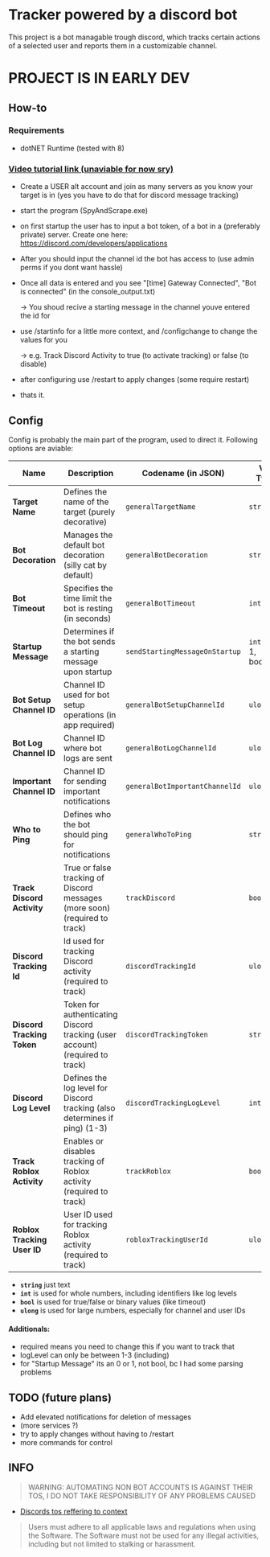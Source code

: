 
# Tracker powered by a discord bot

This project is a bot managable trough discord, which tracks certain actions of a selected user and reports them in a customizable channel.

# PROJECT IS IN EARLY DEV
## How-to
### Requirements
- dotNET Runtime (tested with 8)

### [Video tutorial link (unaviable for now sry)](https://youtu.be/wgk_KMtgaXk)


- Create a USER alt account and join as many servers as you know your target is in (yes you have to do that for discord message tracking)
- start the program (SpyAndScrape.exe)
- on first startup the user has to input a bot token, of a bot in a (preferably private) server. Create one here: https://discord.com/developers/applications
- After you should input the channel id the bot has access to (use admin perms if you dont want hassle)
- Once all data is entered and you see 
    "[time] Gateway     Connected",
    "Bot is connected" (in the console_output.txt)
    
    -> You shoud recive a starting message in the channel youve entered the id for
- use /startinfo for a little more context, and /configchange to change the values for you
    
    -> e.g. Track Discord Activity to true (to activate tracking) or false (to disable)

- after configuring use /restart to apply changes (some require restart)

- thats it.


## Config

Config is probably the main part of the program, used to direct it.
Following options are aviable:


| **Name**                     | **Description**                                                                 | **Codename (in JSON)**                     | **Var Type**          |
|------------------------------|---------------------------------------------------------------------------------|--------------------------------------------|-----------------------|
| **Target Name**               | Defines the name of the target (purely decorative)                              | `generalTargetName`                        | `string`              |
| **Bot Decoration**            | Manages the default bot decoration (silly cat by default)                       | `generalBotDecoration`                     | `string`              |
| **Bot Timeout**               | Specifies the time limit the bot is resting (in seconds)                        | `generalBotTimeout`                        | `int`                 |
| **Startup Message**           | Determines if the bot sends a starting message upon startup                     | `sendStartingMessageOnStartup`             | `int` (0 or 1, boolean)|
| **Bot Setup Channel ID**     | Channel ID used for bot setup operations (in app required)                       | `generalBotSetupChannelId`                 | `ulong`               |
| **Bot Log Channel ID**       | Channel ID where bot logs are sent                                              | `generalBotLogChannelId`                   | `ulong`               |
| **Important Channel ID**     | Channel ID for sending important notifications                                 | `generalBotImportantChannelId`             | `ulong`               |
| **Who to Ping**               | Defines who the bot should ping for notifications                              | `generalWhoToPing`                         | `string`              |
| **Track Discord Activity**   | True or false tracking of Discord messages (more soon) (required to track)      | `trackDiscord`                             | `bool`                |
| **Discord Tracking Id**     | Id used for tracking Discord activity (required to track)                        | `discordTrackingId`                       | `ulong`              |
| **Discord Tracking Token**   | Token for authenticating Discord tracking (user account) (required to track)   | `discordTrackingToken`                     | `string`              |
| **Discord Log Level**        | Defines the log level for Discord tracking (also determines if ping) (1-3)      | `discordTrackingLogLevel`                  | `int`                 |
| **Track Roblox Activity**    | Enables or disables tracking of Roblox activity (required to track)              | `trackRoblox`                              | `bool`                |
| **Roblox Tracking User ID**  | User ID used for tracking Roblox activity (required to track)                   | `robloxTrackingUserId`                     | `ulong`               |

- **`string`** just text
- **`int`** is used for whole numbers, including identifiers like log levels
- **`bool`** is used for true/false or binary values (like timeout)
- **`ulong`** is used for large numbers, especially for channel and user IDs

#### **Additionals**:
- required means you need to change this if you want to track that 
 - logLevel can only be between 1-3 (including)
 - for "Startup Message" its an 0 or 1, not bool, bc I had some parsing problems



## TODO (future plans)

- Add elevated notifications for deletion of messages
- (more services ?)
- try to apply changes without having to /restart
- more commands for control



## INFO

> WARNING: AUTOMATING NON BOT ACCOUNTS IS AGAINST THEIR TOS, I DO NOT TAKE RESPONSIBILITY OF ANY PROBLEMS CAUSED
 - [Discords tos reffering to context](https://support.discord.com/hc/en-us/articles/115002192352-Automated-User-Accounts-Self-Bots)

> Users must adhere to all applicable laws and regulations when using the Software. The Software must not be used for any illegal activities, including but not limited to stalking or harassment.

